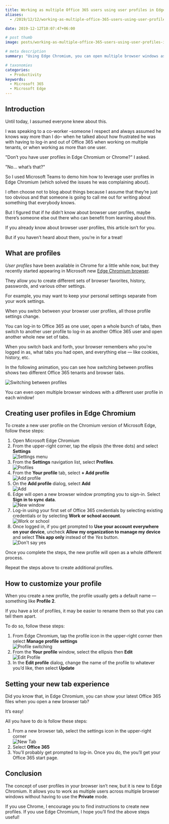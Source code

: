 ```yaml
---
title: Working as multiple Office 365 users using user profiles in Edge Chromium
aliases:
  - /2019/12/12/working-as-multiple-office-365-users-using-user-profiles-in-edge-chromium

date: 2019-12-12T10:07:47+06:00

# post thumb
image: posts/working-as-multiple-office-365-users-using-user-profiles-in-edge-chromium/Switching-Profiles-scaled.gif

# meta description
summary: "Using Edge Chromium, you can open multiple browser windows as multiple Office 365 users. Here's how to do it."

# taxonomies
categories:
  - Productivity
keywords:
  - Microsoft 365
  - Microsoft Edge
---
```

## Introduction

Until today, I assumed everyone knew about this.

I was speaking to a co-worker –someone I respect and always assumed he knows way more than I do– when he talked about how frustrated he was with having to log-in and out of Office 365 when working on multiple tenants, or when working as more than one user.

"Don’t you have user profiles in Edge Chromium or Chrome?" I asked.

"No… what’s that?"

So I used Microsoft Teams to demo him how to leverage user profiles in Edge Chromium (which solved the issues he was complaining about).

I often choose not to blog about things because I assume that they’re just too obvious and that someone is going to call me out for writing about something that everybody knows.

But I figured that if _he_ didn’t know about browser user profiles, maybe there’s someone else out there who can benefit from learning about this.

If you already know about browser user profiles, this article isn’t for you.

But if you haven’t heard about them, you’re in for a treat!

## What are profiles

_User profiles_ have been available in Chrome for a little while now, but they recently started appearing in Microsoft new [Edge Chromium browser](http://web.archive.org/web/20210623200021/https://www.microsoftedgeinsider.com/).

They allow you to create different sets of browser favorites, history, passwords, and various other settings.

For example, you may want to keep your personal settings separate from your work settings.

When you switch between your browser user profiles, all those profile settings change.

You can log-in to Office 365 as one user, open a whole bunch of tabs, then switch to another user profile to log-in as another Office 365 user and open another whole new set of tabs.

When you switch back and forth, your browser remembers who you’re logged in as, what tabs you had open, and everything else — like cookies, history, etc.

In the following animation, you can see how switching between profiles shows two different Office 365 tenants and browser tabs.

![Switching between profiles](../../images/post/uploads/2019/12/Switching-Profiles-scaled.gif)

You can even open multiple browser windows with a different user profile in each window!

## Creating user profiles in Edge Chromium

To create a new user profile on the Chromium version of Microsoft Edge, follow these steps:

1. Open Microsoft Edge Chromium
2. From the upper-right corner, tap the elipsis (the three dots) and select **Settings**  
    ![Settings menu](../../images/post/uploads/2019/12/image-1576127625483-scaled.png)
3. From the **Settings** navigation list, select **Profiles**.  
    ![Profiles](../../images/post/uploads/2019/12/image-1576127722068-scaled.png)
4. From the **Your profile** tab, select **\+ Add profile**  
    ![Add profile](../../images/post/uploads/2019/12/Add-Profile-scaled.png)
5. On the **Add profile** dialog, select **Add**  
    ![Add](../../images/post/uploads/2019/12/Add-Profile-2-1-scaled.png)
6. Edge will open a new browser window prompting you to sign-in. Select **Sign in to sync data**.  
    ![New window](../../images/post/uploads/2019/12/Add-Profile-3-scaled.png)
7. Log-in using your first set of Office 365 credentials by selecting existing credentials or by selecting **Work or school account**.  
    ![Work or school](../../images/post/uploads/2019/12/Add-Profile-4-scaled.png)
8. Once logged in, if you get prompted to **Use your account everywhere on your device**, uncheck **Allow my organization to manage my device** and select **This app only** instead of the _Yes_ button.  
    ![Don't say yes](../../images/post/uploads/2019/12/Add-Profile-5-scaled.png)

Once you complete the steps, the new profile will open as a whole different process.

Repeat the steps above to create additional profiles.

## How to customize your profile

When you create a new profile, the profile usually gets a default name — something like **Profile 2**.

If you have a lot of profiles, it may be easier to rename them so that you can tell them apart.

To do so, follow these steps:

1. From Edge Chromium, tap the profile icon in the upper-right corner then select **Manage profile settings**  
    ![Profile switching](../../images/post/uploads/2019/12/Profiles-Switching.gif)
2. From the **Your profile** window, select the ellipsis then **Edit**  
    ![Edit Profile](../../images/post/uploads/2019/12/Edit-Profile.gif)
3. In the **Edit profile** dialog, change the name of the profile to whatever you’d like, then select **Update**

## Setting your new tab experience

Did you know that, in Edge Chromium, you can show your latest Office 365 files when you open a new browser tab?

It’s easy!

All you have to do is follow these steps:

1. From a new browser tab, select the settings icon in the upper-right corner  
    ![New Tab](../../images/post/uploads/2019/12/New-Tab.gif)
2. Select **Office 365**
3. You’ll probably get prompted to log-in. Once you do, the you’ll get your Office 365 start page.

## Conclusion

The concept of user profiles in your browser isn’t new, but it is new to Edge Chromium. It allows you to work as multiple users across multiple browser windows without having to use the **Private** mode.

If you use Chrome, I encourage you to find instructions to create new profiles. If you use Edge Chromium, I hope you’ll find the above steps useful!
